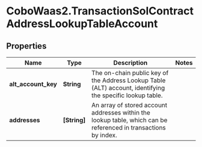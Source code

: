 # CoboWaas2.TransactionSolContractAddressLookupTableAccount

## Properties

Name | Type | Description | Notes
------------ | ------------- | ------------- | -------------
**alt_account_key** | **String** | The on-chain public key of the Address Lookup Table (ALT) account, identifying the specific lookup table. | 
**addresses** | **[String]** | An array of stored account addresses within the lookup table, which can be referenced in transactions by index. | 


